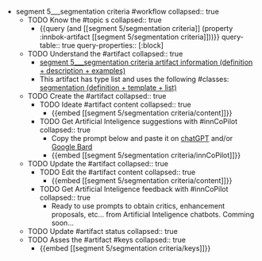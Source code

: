 
- segment 5___segmentation criteria #workflow
   collapsed:: true
  - TODO Know the #topic s
    collapsed:: true
    - {{query (and [[segment 5/segmentation criteria]] (property :innbok-artifact [[segment 5/segmentation criteria]]))}}
      query-table:: true
      query-properties:: [:block]
  - TODO Understand the #artifact
    collapsed:: true
    - [segment 5___segmentation criteria artifact information (definition + description + examples)](https://go.innbok.com/#/page/innBoK%2Fsegment-%28id%29%2Fsegmentation-criteria%2Finfo)
    - This artifact has type list and uses the following #classes: [segmentation (definition + template + list)](https://go.innbok.com/#/page/innBoK%2Fclass%2Fsegmentation)
  - TODO Create the #artifact
     collapsed:: true
    - TODO Ideate #artifact content
      collapsed:: true
      - {{embed [[segment 5/segmentation criteria/content]]}}
    - TODO Get Artificial Inteligence suggestions with #innCoPilot
      collapsed:: true
      - Copy the prompt below and paste it on [chatGPT](https://chat.openai.com) and/or [Google Bard](https://bard.google.com/chat)
      - {{embed [[segment 5/segmentation criteria/innCoPilot]]}}
  - TODO Update the #artifact
    collapsed:: true
    - TODO Edit the #artifact content
     collapsed:: true
      - {{embed [[segment 5/segmentation criteria/content]]}}
    - TODO Get Artificial Inteligence feedback with #innCoPilot
      collapsed:: true
      - Ready to use prompts to obtain critics, enhancement proposals, etc... from Artificial Inteligence chatbots. Comming soon...
  - TODO Update #artifact status
    collapsed:: true
  - TODO Asses the #artifact #keys
    collapsed:: true
    - {{embed [[segment 5/segmentation criteria/keys]]}}








